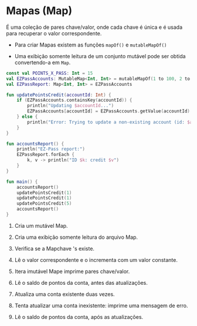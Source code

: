 # Mapas (Map)

É uma coleção de pares chave/valor, onde cada chave é única e é usada para recuperar o valor correspondente.

- Para criar Mapas existem as funções `mapOf()` e `mutableMapOf()`

- Uma exibição somente leitura de um conjunto mutável pode ser obtida convertendo-a em `Map`. 

~~~ kotlin
const val POINTS_X_PASS: Int = 15
val EZPassAccounts: MutableMap<Int, Int> = mutableMapOf(1 to 100, 2 to 100, 3 to 100)   // 1
val EZPassReport: Map<Int, Int> = EZPassAccounts                                        // 2

fun updatePointsCredit(accountId: Int) {
    if (EZPassAccounts.containsKey(accountId)) {                                        // 3
        println("Updating $accountId...")                                               
        EZPassAccounts[accountId] = EZPassAccounts.getValue(accountId) + POINTS_X_PASS  // 4
    } else {
        println("Error: Trying to update a non-existing account (id: $accountId)")
    } 
}

fun accountsReport() {
    println("EZ-Pass report:")
    EZPassReport.forEach {                                                              // 5
        k, v -> println("ID $k: credit $v")
    }
}

fun main() {
    accountsReport()                                                                    // 6
    updatePointsCredit(1)                                                               // 7
    updatePointsCredit(1)                                                               
    updatePointsCredit(5)                                                               // 8 
    accountsReport()                                                                    // 9
}
~~~ 

1. Cria um mutável Map.

2. Cria uma exibição somente leitura do arquivo Map.

3. Verifica se a Mapchave 's existe.

4. Lê o valor correspondente e o incrementa com um valor constante.

5. Itera imutável Mape imprime pares chave/valor.

6. Lê o saldo de pontos da conta, antes das atualizações.

7. Atualiza uma conta existente duas vezes.

8. Tenta atualizar uma conta inexistente: imprime uma mensagem de erro.

9. Lê o saldo de pontos da conta, após as atualizações.